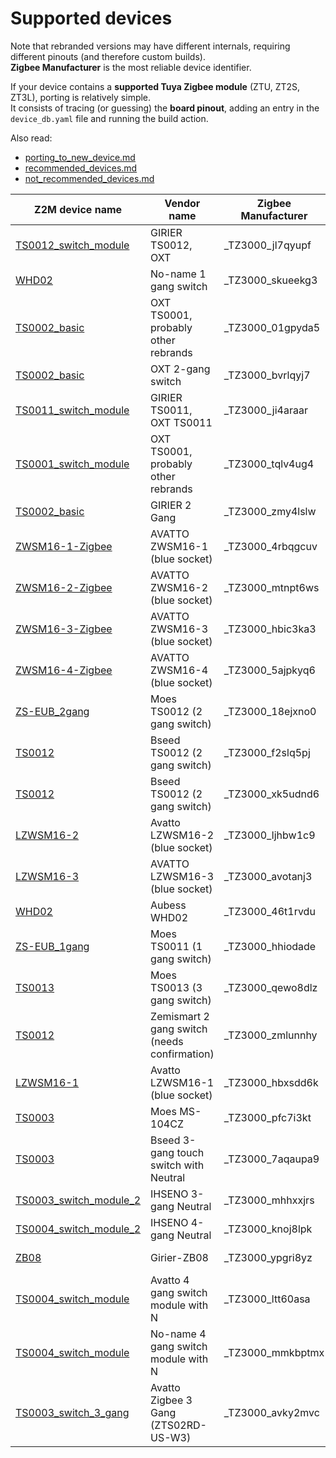 # Supported devices

Note that rebranded versions may have different internals, requiring different pinouts (and therefore custom builds).  
**Zigbee Manufacturer** is the most reliable device identifier.

If your device contains a **supported Tuya Zigbee module** (ZTU, ZT2S, ZT3L), porting is relatively simple.  
It consists of tracing (or guessing) the **board pinout**, adding an entry in the `device_db.yaml` file and running the build action. 

Also read:  
- [porting_to_new_device.md](./porting_to_new_device.md)
- [recommended_devices.md](./recommended_devices.md)
- [not_recommended_devices.md](./not_recommended_devices.md)

| Z2M device name | Vendor name | Zigbee Manufacturer | Type | Status | Issue |
| --- | --- | --- | --- | --- | --- |
| [TS0012_switch_module](https://www.zigbee2mqtt.io/devices/TS0012_switch_module.html) | GIRIER TS0012, OXT  | _TZ3000_jl7qyupf | router / end_device | Supported |    -  | 
| [WHD02](https://www.zigbee2mqtt.io/devices/WHD02.html) | No-name 1 gang switch  | _TZ3000_skueekg3 | router | Supported |    -  | 
| [TS0002_basic](https://www.zigbee2mqtt.io/devices/TS0002_basic.html) | OXT TS0001, probably other rebrands  | _TZ3000_01gpyda5 | router | Supported |   [link](https://github.com/romasku/tuya-zigbee-switch/issues/6)  | 
| [TS0002_basic](https://www.zigbee2mqtt.io/devices/TS0002_basic.html) | OXT 2-gang switch  | _TZ3000_bvrlqyj7 | router | Supported |   [link](https://github.com/romasku/tuya-zigbee-switch/issues/49)  | 
| [TS0011_switch_module](https://www.zigbee2mqtt.io/devices/TS0011_switch_module.html) | GIRIER TS0011, OXT TS0011  | _TZ3000_ji4araar | router / end_device | Supported |   [link](https://github.com/romasku/tuya-zigbee-switch/issues/4)  | 
| [TS0001_switch_module](https://www.zigbee2mqtt.io/devices/TS0001_switch_module.html) | OXT TS0001, probably other rebrands  | _TZ3000_tqlv4ug4 | router | Supported |   [link](https://github.com/romasku/tuya-zigbee-switch/issues/6)  | 
| [TS0002_basic](https://www.zigbee2mqtt.io/devices/TS0002_basic.html) | GIRIER 2 Gang  | _TZ3000_zmy4lslw | router | Supported |   [link](https://github.com/romasku/tuya-zigbee-switch/issues/29)  | 
| [ZWSM16-1-Zigbee](https://www.zigbee2mqtt.io/devices/ZWSM16-1-Zigbee.html) | AVATTO ZWSM16-1 (blue socket)  | _TZ3000_4rbqgcuv | router | Supported |   [link](https://github.com/romasku/tuya-zigbee-switch/issues/9)  | 
| [ZWSM16-2-Zigbee](https://www.zigbee2mqtt.io/devices/ZWSM16-2-Zigbee.html) | AVATTO ZWSM16-2 (blue socket)  | _TZ3000_mtnpt6ws | router | Supported |   [link](https://github.com/romasku/tuya-zigbee-switch/issues/9)  | 
| [ZWSM16-3-Zigbee](https://www.zigbee2mqtt.io/devices/ZWSM16-3-Zigbee.html) | AVATTO ZWSM16-3 (blue socket)  | _TZ3000_hbic3ka3 | router | Supported |   [link](https://github.com/romasku/tuya-zigbee-switch/issues/56)  | 
| [ZWSM16-4-Zigbee](https://www.zigbee2mqtt.io/devices/ZWSM16-4-Zigbee.html) | AVATTO ZWSM16-4 (blue socket)  | _TZ3000_5ajpkyq6 | router | Supported |   [link](https://github.com/romasku/tuya-zigbee-switch/issues/9)  | 
| [ZS-EUB_2gang](https://www.zigbee2mqtt.io/devices/ZS-EUB_2gang.html) | Moes TS0012 (2 gang switch)  | _TZ3000_18ejxno0 | router / end_device | Supported |   [link](https://github.com/romasku/tuya-zigbee-switch/issues/14)  | 
| [TS0012](https://www.zigbee2mqtt.io/devices/TS0012.html) | Bseed TS0012 (2 gang switch)  | _TZ3000_f2slq5pj | router / end_device | In progress |   [link](https://github.com/romasku/tuya-zigbee-switch/pull/23)  | 
| [TS0012](https://www.zigbee2mqtt.io/devices/TS0012.html) | Bseed TS0012 (2 gang switch)  | _TZ3000_xk5udnd6 | router / end_device | Supported |   [link](https://github.com/romasku/tuya-zigbee-switch/issues/51)  | 
| [LZWSM16-2](https://www.zigbee2mqtt.io/devices/LZWSM16-2.html) | Avatto LZWSM16-2 (blue socket)  | _TZ3000_ljhbw1c9 | router / end_device | Supported |   [link](https://github.com/romasku/tuya-zigbee-switch/issues/16)  | 
| [LZWSM16-3](https://www.zigbee2mqtt.io/devices/LZWSM16-3.html) | AVATTO LZWSM16-3 (blue socket)  | _TZ3000_avotanj3 | router / end_device | Supported |   [link](https://github.com/romasku/tuya-zigbee-switch/issues/135)  | 
| [WHD02](https://www.zigbee2mqtt.io/devices/WHD02.html) | Aubess WHD02  | _TZ3000_46t1rvdu | router / end_device | Supported |   [link](https://github.com/romasku/tuya-zigbee-switch/issues/18)  | 
| [ZS-EUB_1gang](https://www.zigbee2mqtt.io/devices/ZS-EUB_1gang.html) | Moes TS0011 (1 gang switch)  | _TZ3000_hhiodade | router / end_device | Supported |   [link](https://github.com/romasku/tuya-zigbee-switch/issues/14)  | 
| [TS0013](https://www.zigbee2mqtt.io/devices/TS0013.html) | Moes TS0013 (3 gang switch)  | _TZ3000_qewo8dlz | router / end_device | Supported |   [link](https://github.com/romasku/tuya-zigbee-switch/issues/14)  | 
| [TS0012](https://www.zigbee2mqtt.io/devices/TS0012.html) | Zemismart 2 gang switch (needs confirmation)  | _TZ3000_zmlunnhy | router / end_device | In progress |   [link](https://github.com/romasku/tuya-zigbee-switch/issues/19)  | 
| [LZWSM16-1](https://www.zigbee2mqtt.io/devices/LZWSM16-1.html) | Avatto LZWSM16-1 (blue socket)  | _TZ3000_hbxsdd6k | router / end_device | Supported |   [link](https://github.com/romasku/tuya-zigbee-switch/issues/9)  | 
| [TS0003](https://www.zigbee2mqtt.io/devices/TS0003.html) | Moes MS-104CZ  | _TZ3000_pfc7i3kt | router | Supported |    -  | 
| [TS0003](https://www.zigbee2mqtt.io/devices/TS0003.html) | Bseed 3-gang touch switch with Neutral  | _TZ3000_7aqaupa9 | router | Supported |   [link](https://github.com/romasku/tuya-zigbee-switch/issues/125)  | 
| [TS0003_switch_module_2](https://www.zigbee2mqtt.io/devices/TS0003_switch_module_2.html) | IHSENO 3-gang Neutral  | _TZ3000_mhhxxjrs | router | Supported |   [link](https://github.com/romasku/tuya-zigbee-switch/issues/85)  | 
| [TS0004_switch_module_2](https://www.zigbee2mqtt.io/devices/TS0004_switch_module_2.html) | IHSENO 4-gang Neutral  | _TZ3000_knoj8lpk | router | Supported |   [link](https://github.com/romasku/tuya-zigbee-switch/issues/105)  | 
| [ZB08](https://www.zigbee2mqtt.io/devices/ZB08.html) | Girier-ZB08  | _TZ3000_ypgri8yz | router / end_device | Supported |   [link](https://github.com/romasku/tuya-zigbee-switch/issues/37)  | 
| [TS0004_switch_module](https://www.zigbee2mqtt.io/devices/TS0004_switch_module.html) | Avatto 4 gang switch module with N  | _TZ3000_ltt60asa | router | In progress |   [link](https://github.com/romasku/tuya-zigbee-switch/issues/42)  | 
| [TS0004_switch_module](https://www.zigbee2mqtt.io/devices/TS0004_switch_module.html) | No-name 4 gang switch module with N  | _TZ3000_mmkbptmx | router | Supported |   [link](https://github.com/romasku/tuya-zigbee-switch/issues/66)  | 
| [TS0003_switch_3_gang](https://www.zigbee2mqtt.io/devices/TS0003_switch_3_gang.html) | Avatto Zigbee 3 Gang (ZTS02RD-US-W3)  | _TZ3000_avky2mvc | router | In progress |   [link](https://github.com/romasku/tuya-zigbee-switch/issues/41)  | 

